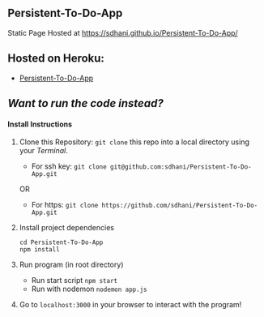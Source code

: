 ## Persistent-To-Do-App

Static Page Hosted at https://sdhani.github.io/Persistent-To-Do-App/

## Hosted on Heroku: 
- [Persistent-To-Do-App](https://sleepy-stream-81012.herokuapp.com/)

## ***Want to run the code instead?***
#### Install Instructions

1. Clone this Repository:
    `git clone` this repo into a local directory using your *Terminal*.
    - For ssh key: `git clone git@github.com:sdhani/Persistent-To-Do-App.git` 
    
    OR
    - For https: `git clone https://github.com/sdhani/Persistent-To-Do-App.git`

1. Install project dependencies
    ```
    cd Persistent-To-Do-App
    npm install
    ```
1. Run program (in root directory)
    - Run start script `npm start`
    - Run with nodemon `nodemon app.js`
    
1. Go to `localhost:3000` in your browser to interact with the program!
        
        
  
